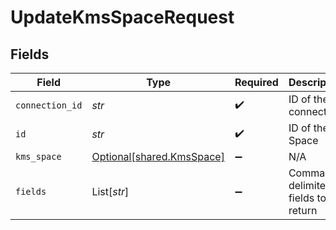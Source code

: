 # UpdateKmsSpaceRequest


## Fields

| Field                                                        | Type                                                         | Required                                                     | Description                                                  |
| ------------------------------------------------------------ | ------------------------------------------------------------ | ------------------------------------------------------------ | ------------------------------------------------------------ |
| `connection_id`                                              | *str*                                                        | :heavy_check_mark:                                           | ID of the connection                                         |
| `id`                                                         | *str*                                                        | :heavy_check_mark:                                           | ID of the Space                                              |
| `kms_space`                                                  | [Optional[shared.KmsSpace]](../../models/shared/kmsspace.md) | :heavy_minus_sign:                                           | N/A                                                          |
| `fields`                                                     | List[*str*]                                                  | :heavy_minus_sign:                                           | Comma-delimited fields to return                             |